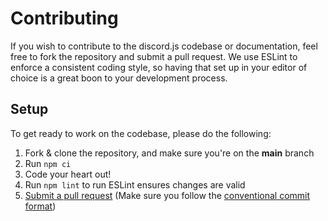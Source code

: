 # Contributing

If you wish to contribute to the discord.js codebase or documentation, feel free to fork the repository and submit a
pull request. We use ESLint to enforce a consistent coding style, so having that set up in your editor of choice
is a great boon to your development process.

## Setup

To get ready to work on the codebase, please do the following:

1. Fork & clone the repository, and make sure you're on the **main** branch
2. Run `npm ci`
3. Code your heart out!
4. Run `npm lint` to run ESLint ensures changes are valid
5. [Submit a pull request](https://github.com/Miko-Team/necord/compare) (Make sure you follow the [conventional commit format](https://github.com/Miko-Team/necord/blob/main/.github/COMMIT_CONVENTION.md))
